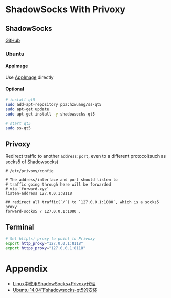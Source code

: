 # ShadowSocks With Privoxy

## ShadowSocks

[GitHub](https://github.com/shadowsocks)

### Ubuntu

#### AppImage

Use [AppImage](https://github.com/shadowsocks/shadowsocks-qt5/wiki/Installation#appimage) directly

#### Optional

```bash
# install qt5
sudo add-apt-repository ppa:hzwuang/ss-qt5
sudo apt-get update
sudo apt-get install -y shadowsocks-qt5

# start qt5
sudo ss-qt5
```

## Privoxy

Redirect traffic to another `address:port`, even to a different protocol(such as socks5 of Shadowsocks)

```confg
# /etc/privoxy/config

# The address/interface and port should listen to
# traffic going through here will be forwarded
# via `forward-xyz`
listen-address 127.0.0.1:8118

## redirect all traffic(`/`) to `127.0.0.1:1080`, which is a socks5 proxy
forward-socks5 / 127.0.0.1:1080 .
```

## Terminal

```bash
# Set http(s) proxy to point to Privoxy
export http_proxy="127.0.0.1:8118"
export https_proxy="127.0.0.1:8118"
```

# Appendix

- [Linux中使用ShadowSocks+Privoxy代理](https://docs.lvrui.io/2016/12/12/Linux%E4%B8%AD%E4%BD%BF%E7%94%A8ShadowSocks-Privoxy%E4%BB%A3%E7%90%86/)
- [Ubuntu 14.04下shadowsocks-qt5的安装](https://my.oschina.net/HeAlvin/blog/487954)